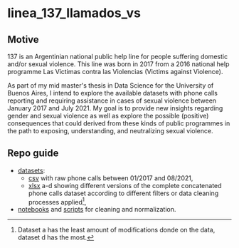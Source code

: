 # linea_137_llamados_vs

 ## Motive
137 is an Argentinian national public help line for people suffering domestic and/or sexual violence. 
This line was born in 2017 from a 2016 national help programme Las Víctimas contra las Violencias (Victims against Violence).


As part of my mid master's thesis in Data Science for the University of Buenos Aires, I intend to explore the available datasets with phone calls 
reporting and requiring assistance in cases of sexual violence between January 2017 and July 2021. My goal is to provide new insights regarding gender 
and sexual violence as well as explore the possible (positive) consequences that could derived from these kinds of public programmes in the path to exposing, understanding, and neutralizing sexual violence.

## Repo guide

* [datasets](/datasets): 
    - [csv](/datasets/csv) with raw phone calls between 01/2017 and 08/2021,
    - [xlsx](/datasets/xlsx) a-d showing different versions of the complete concatenated phone calls dataset according to different filters or data cleaning processes applied[^1],
* [notebooks](/code/notebooks) and [scripts](/code/scripts) for cleaning and normalization.

[^1]: Dataset a has the least amount of modifications donde on the data, dataset d has the most.
